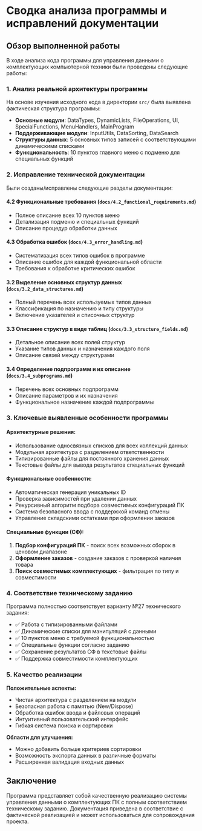 # Сводка анализа программы и исправлений документации

## Обзор выполненной работы

В ходе анализа кода программы для управления данными о комплектующих компьютерной техники были проведены следующие работы:

### 1. Анализ реальной архитектуры программы

На основе изучения исходного кода в директории `src/` была выявлена фактическая структура программы:

- **Основные модули**: DataTypes, DynamicLists, FileOperations, UI, SpecialFunctions, MenuHandlers, MainProgram
- **Поддерживающие модули**: InputUtils, DataSorting, DataSearch
- **Структуры данных**: 5 основных типов записей с соответствующими динамическими списками
- **Функциональность**: 10 пунктов главного меню с подменю для специальных функций

### 2. Исправление технической документации

Были созданы/исправлены следующие разделы документации:

#### 4.2 Функциональные требования (`docs/4.2_functional_requirements.md`)
- Полное описание всех 10 пунктов меню
- Детализация подменю и специальных функций
- Описание процедур обработки данных

#### 4.3 Обработка ошибок (`docs/4.3_error_handling.md`)
- Систематизация всех типов ошибок в программе
- Описание ошибок для каждой функциональной области
- Требования к обработке критических ошибок

#### 3.2 Выделение основных структур данных (`docs/3.2_data_structures.md`)
- Полный перечень всех используемых типов данных
- Классификация по назначению и типу структуры
- Включение указателей и списочных структур

#### 3.3 Описание структур в виде таблиц (`docs/3.3_structure_fields.md`)
- Детальное описание всех полей структур
- Указание типов данных и назначения каждого поля
- Описание связей между структурами

#### 3.4 Определение подпрограмм и их описание (`docs/3.4_subprograms.md`)
- Перечень всех основных подпрограмм
- Описание параметров и их назначения
- Функциональное назначение каждой подпрограммы

### 3. Ключевые выявленные особенности программы

#### Архитектурные решения:
- Использование односвязных списков для всех коллекций данных
- Модульная архитектура с разделением ответственности
- Типизированные файлы для постоянного хранения данных
- Текстовые файлы для вывода результатов специальных функций

#### Функциональные особенности:
- Автоматическая генерация уникальных ID
- Проверка зависимостей при удалении данных
- Рекурсивный алгоритм подбора совместимых конфигураций ПК
- Система безопасного ввода с поддержкой команд отмены
- Управление складскими остатками при оформлении заказов

#### Специальные функции (СФ):
1. **Подбор конфигураций ПК** - поиск всех возможных сборок в ценовом диапазоне
2. **Оформление заказов** - создание заказов с проверкой наличия товара
3. **Поиск совместимых комплектующих** - фильтрация по типу и совместимости

### 4. Соответствие техническому заданию

Программа полностью соответствует варианту №27 технического задания:
- ✅ Работа с типизированными файлами
- ✅ Динамические списки для манипуляций с данными
- ✅ 10 пунктов меню с требуемой функциональностью
- ✅ Специальные функции согласно заданию
- ✅ Сохранение результатов СФ в текстовые файлы
- ✅ Поддержка совместимости комплектующих

### 5. Качество реализации

**Положительные аспекты:**
- Чистая архитектура с разделением на модули
- Безопасная работа с памятью (New/Dispose)
- Обработка ошибок ввода и файловых операций
- Интуитивный пользовательский интерфейс
- Гибкая система поиска и сортировки

**Области для улучшения:**
- Можно добавить больше критериев сортировки
- Возможность экспорта данных в различные форматы
- Расширенная валидация входных данных

## Заключение

Программа представляет собой качественную реализацию системы управления данными о комплектующих ПК с полным соответствием техническому заданию. Документация приведена в соответствие с фактической реализацией и может использоваться для сопровождения проекта. 
